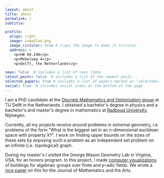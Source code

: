 ```yaml
---
layout: about
title: about
permalink: /
subtitle: 

profile:
  align: right
  image: LogoGlad.png
  image_circular: true # crops the image to make it circular
  address: >
    <p>HB 04.240</p>
    <p>Mekelweg 4</p>
    <p>Delft, the Netherlands</p>

news: false  # includes a list of news items
latest_posts: false  # includes a list of the newest posts
selected_papers: true # includes a list of papers marked as "selected={true}"
social: true  # includes social icons at the bottom of the page
---
```


I am a PhD candidate at the [Discrete Mathematics and Optimization group](https://www.tudelft.nl/ewi/over-de-faculteit/afdelingen/applied-mathematics/discrete-mathematics-optimization) at TU Delft in the Netherlands. I obtained a bachelor's degree in physics and a bachelor's and master's degree in mathematics at [Radboud University](https://www.ru.nl/en), Nijmegen.

Currently, all my projects revolve around problems in extremal geometry, i.e. problems of the form "What is the biggest set in an n-dimensional euclidean space with property X?". I work on finding upper bounds on the sizes of these sets by exposing such a problem as an independent set problem on an infinite (i.e. topological) graph.

During my master's I visited the George Mason Geometry Lab in Virginia, USA, for an honors program. In this project, I made [computer visualizations](https://buildings.gallery) of buildings for algebraic groups over finite and p-adic fields. We wrote a [nice paper](https://www.tandfonline.com/doi/full/10.1080/17513472.2022.2063782?scroll=top&needAccess=true&role=tab&aria-labelledby=full-article) on this for the Journal of Mathematics and the Arts.